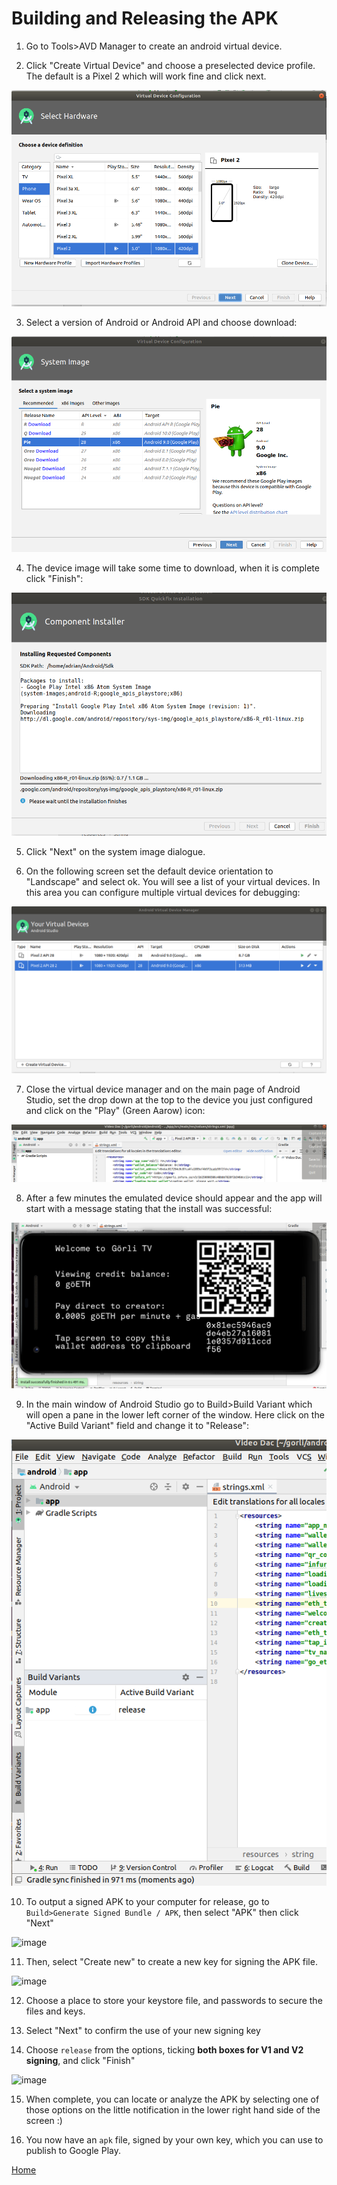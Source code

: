 # Building and Releasing the APK 

1.  Go to Tools>AVD Manager to create an android virtual device.

2.  Click "Create Virtual Device" and choose a preselected device profile.  The default is a Pixel 2 which will work fine and click next.

![apk1](apk1.png)

3.  Select a version of Android or Android API and choose download:

![apk2](apk2.png)

4.  The device image will take some time to download, when it is complete click "Finish":

![apk3](apk3.png)

5.  Click "Next" on the system image dialogue. 

6.  On the following screen set the default device orientation to "Landscape" and select ok.  You will see a list of your virtual devices.  In this area you can configure multiple virtual devices for debugging: 

![apk4](apk4.png)

7.  Close the virtual device manager and on the main page of Android Studio, set the drop down at the top to the device you just configured and click on the "Play" (Green Aarow) icon: 

![apk5](apk5.png)

8.  After a few minutes the emulated device should appear and the app will start with a message stating that the install was successful: 

![apk6](apk6.png)

9.  In the main window of Android Studio go to Build>Build Variant which will open a pane in the lower left corner of the window.  Here click on the "Active Build Variant" field and change it to "Release":

![apk7](apk7.png)

10.  To output a signed APK to your computer for release, go to `Build>Generate Signed Bundle / APK`, then select "APK" then click "Next"

![image](https://user-images.githubusercontent.com/59374467/76145451-8c714c00-60af-11ea-8543-fca976546dba.png)

11.  Then, select "Create new" to create a new key for signing the APK file.

![image](https://user-images.githubusercontent.com/59374467/76145483-bc205400-60af-11ea-861d-9bd41bf6c972.png)

12.  Choose a place to store your keystore file, and passwords to secure the files and keys.

13.  Select "Next" to confirm the use of your new signing key

14.  Choose `release` from the options, ticking **both boxes for V1 and V2 signing**, and click "Finish"

![image](https://user-images.githubusercontent.com/59374467/76145596-b8d99800-60b0-11ea-8b91-0762047b042f.png)

15.  When complete, you can locate or analyze the APK by selecting one of those options on the little notification in the lower right hand side of the screen :)

16. You now have an `apk` file, signed by your own key, which you can use to publish to Google Play.

[Home](../../README.md)
